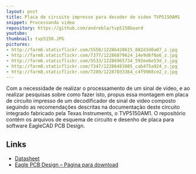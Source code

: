 ```yaml
---
layout: post
title: Placa de circuito impresso para decoder de video TVP5150AM1
snippet: Processando video
repository: https://github.com/andrebla/tvp5150board
youtube:
thumbnail: tvp5150.JPG
pictures: 
- http://farm6.staticflickr.com/5550/12286420615_882d3d0a07_z.jpg
- http://farm8.staticflickr.com/7377/12286879624_14e9d6f0a6_z.jpg
- http://farm6.staticflickr.com/5533/12286965734_592ee6e53d_z.jpg
- http://farm8.staticflickr.com/7347/12286483805_cab475a924_z.jpg
- http://farm8.staticflickr.com/7289/12287033364_c4f9908ce2_z.jpg
---
```


Com a necessidade de realizar o processamento de um sinal de video, e ao realizar 
pesquisas sobre como fazer isto, propus essa montagem em placa de circuito impresso 
de um decodificador de sinal de video composto seguindo as recomendações descritas na 
documentação deste circuito integrado fabricado pela Texas Instruments, o TVP5150AM1.
O repositório contém os arquivos de esquema de circuito e desenho de placa para software 
EagleCAD PCB Design.



Links
-----
* [Datasheet](http://www.ti.com/lit/ds/symlink/tvp5150am1.pdf)
* [Eagle PCB Design – Página para download](http://www.cadsoftusa.com/downloads/?language=en)
